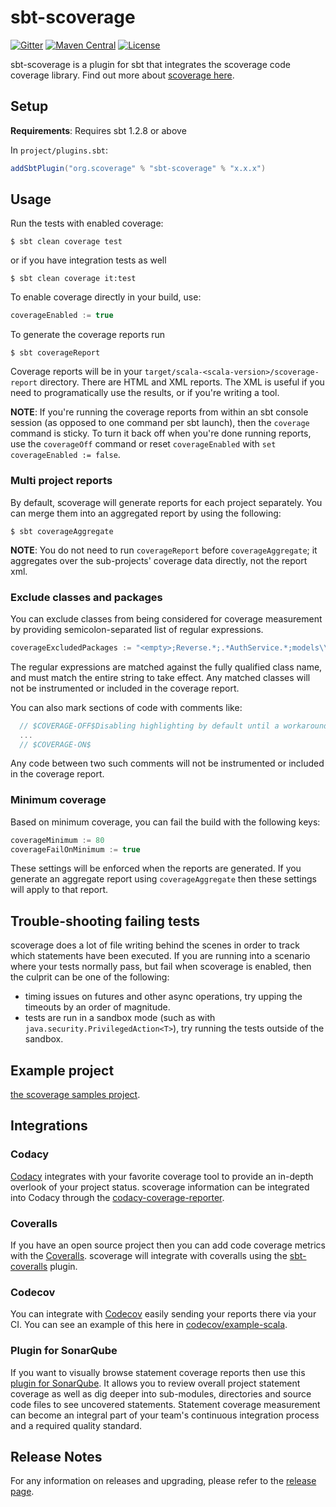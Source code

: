 # sbt-scoverage

[![Gitter](https://img.shields.io/gitter/room/scoverage/scoverage.svg)](https://gitter.im/scoverage/scoverage)
[![Maven Central](https://maven-badges.herokuapp.com/maven-central/org.scoverage/sbt-scoverage/badge.svg?kill_cache=1)](https://search.maven.org/artifact/org.scoverage/sbt-scoverage/)
[![License](http://img.shields.io/:license-Apache%202-red.svg)](http://www.apache.org/licenses/LICENSE-2.0.txt)

sbt-scoverage is a plugin for sbt that integrates the scoverage code coverage
library. Find out more about
[scoverage here](https://github.com/scoverage/scalac-scoverage-plugin).

## Setup

**Requirements**: Requires sbt 1.2.8 or above

In `project/plugins.sbt`:
```scala
addSbtPlugin("org.scoverage" % "sbt-scoverage" % "x.x.x")
```

## Usage

Run the tests with enabled coverage:
```
$ sbt clean coverage test
```
or if you have integration tests as well
```
$ sbt clean coverage it:test
```

To enable coverage directly in your build, use:
```scala
coverageEnabled := true
```

To generate the coverage reports run
```
$ sbt coverageReport
```

Coverage reports will be in your `target/scala-<scala-version>/scoverage-report`
directory.  There are HTML and XML reports. The XML is useful if you need to
programatically use the results, or if you're writing a tool.

**NOTE**: If you're running the coverage reports from within an sbt console
session (as opposed to one command per sbt launch), then the `coverage` command
is sticky.  To turn it back off when you're done running reports, use the
`coverageOff` command or reset `coverageEnabled` with `set coverageEnabled :=
false`.

### Multi project reports

By default, scoverage will generate reports for each project separately. You can
merge them into an aggregated report by using the following:

```
$ sbt coverageAggregate
```

**NOTE**: You do not need to run `coverageReport` before `coverageAggregate`; it
aggregates over the sub-projects' coverage data directly, not the report xml.

### Exclude classes and packages

You can exclude classes from being considered for coverage measurement by
providing semicolon-separated list of regular expressions.

```scala
coverageExcludedPackages := "<empty>;Reverse.*;.*AuthService.*;models\\.data\\..*"
```

The regular expressions are matched against the fully qualified class name, and
must match the entire string to take effect.  Any matched classes will not be
instrumented or included in the coverage report.

You can also mark sections of code with comments like:

```scala
  // $COVERAGE-OFF$Disabling highlighting by default until a workaround for https://issues.scala-lang.org/browse/SI-8596 is found
  ...
  // $COVERAGE-ON$
```

Any code between two such comments will not be instrumented or included in the
coverage report.

### Minimum coverage

Based on minimum coverage, you can fail the build with the following keys:

```scala
coverageMinimum := 80
coverageFailOnMinimum := true
```

These settings will be enforced when the reports are generated.  If you generate
an aggregate report using `coverageAggregate` then these settings will apply to
that report.

## Trouble-shooting failing tests

scoverage does a lot of file writing behind the scenes in order to track which
statements have been executed.  If you are running into a scenario where your
tests normally pass, but fail when scoverage is enabled, then the culprit can be
one of the following:

* timing issues on futures and other async operations, try upping the timeouts by an order of magnitude.
* tests are run in a sandbox mode (such as with `java.security.PrivilegedAction<T>`), try running the tests outside of the sandbox.

## Example project

[the scoverage samples project](https://github.com/scoverage/sbt-scoverage-samples).

## Integrations

### Codacy

[Codacy](https://www.codacy.com) integrates with your favorite coverage tool to
provide an in-depth overlook of your project status. scoverage information can
be integrated into Codacy through the
[codacy-coverage-reporter](https://github.com/codacy/codacy-coverage-reporter).

### Coveralls

If you have an open source project then you can add code coverage metrics with
the [Coveralls](https://coveralls.io/). scoverage will integrate with coveralls
using the [sbt-coveralls](https://github.com/scoverage/sbt-coveralls) plugin.

### Codecov

You can integrate with [Codecov](https://about.codecov.io/) easily sending your
reports there via your CI. You can see an example of this here in
[codecov/example-scala](https://github.com/codecov/example-scala).

### Plugin for SonarQube

If you want to visually browse statement coverage reports then use this [plugin
for SonarQube](https://github.com/RadoBuransky/sonar-scoverage-plugin).  It
allows you to review overall project statement coverage as well as dig deeper
into sub-modules, directories and source code files to see uncovered statements.
Statement coverage measurement can become an integral part of your team's
continuous integration process and a required quality standard.

## Release Notes

For any information on releases and upgrading, please refer to the [release
page](https://github.com/scoverage/sbt-scoverage/releases).

